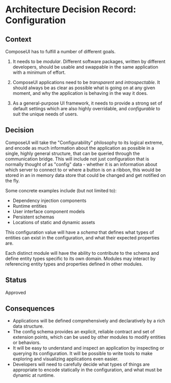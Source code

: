 # Architecture Decision Record: Configuration

## Context

ComposeUI has to fulfill a number of different goals.

1. It needs to be *modular*. Different software packages, written by
   different developers, should be usable and swappable in the same
   application with a minimum of effort.

2. ComposeUI applications need to be *transparent* and
   *introspectable*. It should always be as clear as possible what is
   going on at any given moment, and why the application is behaving
   in the way it does.

3. As a general-purpose UI framework, it needs to provide a strong
   set of default settings which are also highly overridable, and
   *configurable* to suit the unique needs of users.

## Decision

ComposeUI will take the "Configurability" philosophy to its logical
extreme, and encode as much information about the application as
possible in a single, highly general structure, that can be queried
through the communication bridge. This will include
not just configuration that is normally thought of as "config" data -
whether it is an information about which server to connect to or
where a button is on a ribbon, this would be stored in an in memory
data store that could be changed and get notified on the fly.

Some concrete examples include (but not limited to):

- Dependency injection components
- Runtime entities
- User interface component models
- Persistent schemas
- Locations of static and dynamic assets

This configuration value will have a *schema* that defines what types
of entities can exist in the configuration, and what their expected
properties are.

Each distinct module will have the ability to contribute to the schema
and define entity types specific to its own domain. Modules may
interact by referencing entity types and properties defined in other
modules.

## Status

Approved

## Consequences

- Applications will be defined comprehensively and declaratively by a
  rich data structure.
- The config schema provides an explicit, reliable contract and set of
  extension points, which can be used by other modules to modify
  entities or behaviors.
- It will be easy to understand and inspect an application by
  inspecting or querying its configuration. It will be possible to
  write tools to make exploring and visualizing applications even easier.
- Developers will need to carefully decide what types of things are
  appropriate to encode statically in the configuration, and what must
  be dynamic at runtime.
